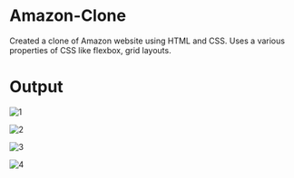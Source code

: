 # Amazon-Clone
Created a clone of Amazon website using HTML and CSS. Uses a various properties of CSS like flexbox, grid layouts.
# Output
![1](https://github.com/Abhinav9026/Amazon-Clone/assets/63500447/de589e98-3c90-4fdc-a969-9c1676c05c6a)

![2](https://github.com/Abhinav9026/Amazon-Clone/assets/63500447/fb2c53f3-60f3-4fbf-8400-9d9b9e4f45ba)

![3](https://github.com/Abhinav9026/Amazon-Clone/assets/63500447/8d7643e4-12c3-4bae-ab9c-1cbe80b0d059)

![4](https://github.com/Abhinav9026/Amazon-Clone/assets/63500447/7b010cf3-97c4-4d1c-95e6-1b08195fe00f)
